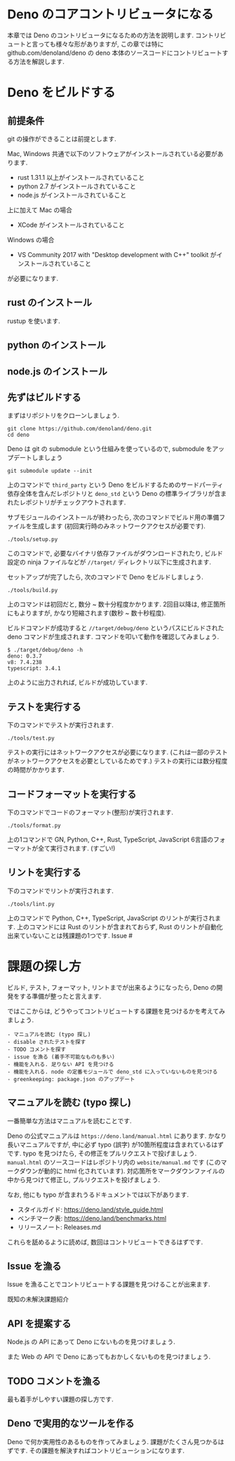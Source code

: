 Deno のコアコントリビュータになる
======

本章では Deno のコントリビュータになるための方法を説明します. コントリビュートと言っても様々な形がありますが, この章では特に github.com/denoland/deno の deno 本体のソースコードにコントリビュートする方法を解説します.

# Deno をビルドする

## 前提条件

git の操作ができることは前提とします.

Mac, Windows 共通で以下のソフトウェアがインストールされている必要があります.

- rust 1.31.1 以上がインストールされていること
- python 2.7 がインストールされていること
- node.js がインストールされていること

上に加えて Mac の場合

- XCode がインストールされていること

Windows の場合

- VS Community 2017 with "Desktop development with C++" toolkit がインストールされていること

が必要になります.

## rust のインストール

rustup を使います.

## python のインストール

## node.js のインストール

## 先ずはビルドする

まずはリポジトリをクローンしましょう.

```
git clone https://github.com/denoland/deno.git
cd deno
```

Deno は git の submodule という仕組みを使っているので, submodule をアップデートしましょう
```
git submodule update --init
```

上のコマンドで `third_party` という Deno をビルドするためのサードパーティ依存全体を含んだレポジトリと `deno_std` という Deno の標準ライブラリが含まれたレポジトリがチェックアウトされます.

サブモジュールのインストールが終わったら, 次のコマンドでビルド用の準備ファイルを生成します (初回実行時のみネットワークアクセスが必要です).

```
./tools/setup.py
```

このコマンドで, 必要なバイナリ依存ファイルがダウンロードされたり, ビルド設定の ninja ファイルなどが `//target/` ディレクトリ以下に生成されます.

セットアップが完了したら, 次のコマンドで Deno をビルドしましょう.

```
./tools/build.py
```

上のコマンドは初回だと, 数分 ~ 数十分程度かかります. 2回目以降は, 修正箇所にもよりますが, かなり短縮されます(数秒 ~ 数十秒程度).

ビルドコマンドが成功すると `//target/debug/deno` というパスにビルドされた deno コマンドが生成されます. コマンドを叩いて動作を確認してみましょう.

```
$ ./target/debug/deno -h
deno: 0.3.7
v8: 7.4.238
typescript: 3.4.1
```

上のように出力されれば, ビルドが成功しています.

## テストを実行する

下のコマンドでテストが実行されます.

```
./tools/test.py
```

テストの実行にはネットワークアクセスが必要になります. (これは一部のテストがネットワークアクセスを必要としているためです.) テストの実行には数分程度の時間がかかります.

## コードフォーマットを実行する

下のコマンドでコードのフォーマット(整形)が実行されます.

```
./tools/format.py
```

上の1コマンドで GN, Python, C++, Rust, TypeScript, JavaScript 6言語のフォーマットが全て実行されます. (すごい!)

## リントを実行する

下のコマンドでリントが実行されます.

```
./tools/lint.py
```

上のコマンドで Python, C++, TypeScript, JavaScript のリントが実行されます. 上のコマンドには Rust のリントが含まれておらず, Rust のリントが自動化出来ていないことは残課題の1つです. Issue #

# 課題の探し方

ビルド, テスト, フォーマット, リントまでが出来るようになったら, Deno の開発をする準備が整ったと言えます.

ではここからは, どうやってコントリビュートする課題を見つけるかを考えてみましょう.

```
- マニュアルを読む (typo 探し)
- disable されたテストを探す
- TODO コメントを探す
- issue を漁る (着手不可能なものも多い)
- 機能を入れる. 足りない API を見つける
- 機能を入れる. node の定番モジュールで deno_std に入っていないものを見つける
- greenkeeping: package.json のアップデート
```

## マニュアルを読む (typo 探し)

一番簡単な方法はマニュアルを読むことです.

Deno の公式マニュアルは `https://deno.land/manual.html` にあります. かなり長いマニュアルですが, 中に必ず typo (誤字) が10箇所程度は含まれているはずです. typo を見つけたら, その修正をプルリクエストで投げましょう. `manual.html` のソースコードはレポジトリ内の `website/manual.md` です (このマークダウンが動的に html 化されています). 対応箇所をマークダウンファイルの中から見つけて修正し, プルリクエストを投げましょう.

なお, 他にも typo が含まれうるドキュメントでは以下があります.

- スタイルガイド: https://deno.land/style_guide.html
- ベンチマーク表: https://deno.land/benchmarks.html
- リリースノート: Releases.md

これらを舐めるように読めば, 数回はコントリビュートできるはずです.

## Issue を漁る

Issue を漁ることでコントリビュートする課題を見つけることが出来ます.

既知の未解決課題紹介

## API を提案する

Node.js の API にあって Deno にないものを見つけましょう.

また Web の API で Deno にあってもおかしくないものを見つけましょう.

## TODO コメントを漁る

最も着手がしやすい課題の探し方です.

## Deno で実用的なツールを作る

Deno で何か実用性のあるものを作ってみましょう. 課題がたくさん見つかるはずです. その課題を解決すればコントリビューションになります.

